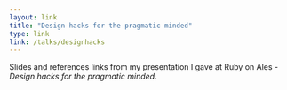 ```yaml
---
layout: link
title: "Design hacks for the pragmatic minded"
type: link
link: /talks/designhacks
---
```


Slides and references links from my presentation I gave at Ruby on Ales - *Design hacks for the pragmatic minded*.